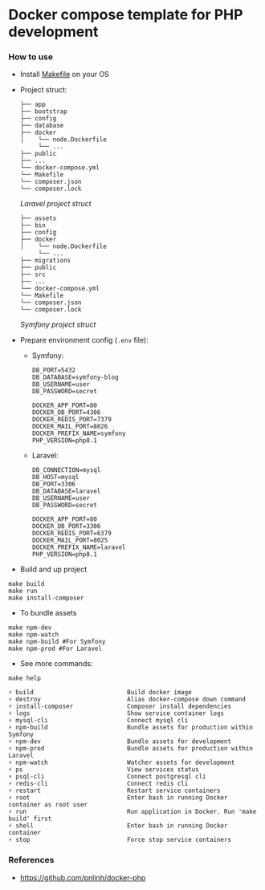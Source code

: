 # Docker compose template for PHP development

### How to use

- Install [Makefile](https://makefiletutorial.com/) on your OS
- Project struct:
  ```
  ├── app
  ├── bootstrap
  ├── config
  ├── database
  ├── docker
  │    └── node.Dockerfile
       └── ... 
  ├── public
  ├── ...
  └── docker-compose.yml
  └── Makefile
  └── composer.json
  └── composer.lock
  ```
  *Laravel project struct*

  ```
  ├── assets
  ├── bin
  ├── config
  ├── docker
  │    └── node.Dockerfile
       └── ... 
  ├── migrations
  ├── public
  ├── src
  ├── ...
  └── docker-compose.yml
  └── Makefile
  └── composer.json
  └── composer.lock
  ```

  *Symfony project struct*


- Prepare environment config (`.env` file):
    - Symfony:
      ```
      DB_PORT=5432
      DB_DATABASE=symfony-blog
      DB_USERNAME=user
      DB_PASSWORD=secret

      DOCKER_APP_PORT=80
      DOCKER_DB_PORT=4306
      DOCKER_REDIS_PORT=7379
      DOCKER_MAIL_PORT=8026
      DOCKER_PREFIX_NAME=symfony
      PHP_VERSION=php8.1
      ```
    - Laravel:
      ```
      DB_CONNECTION=mysql
      DB_HOST=mysql
      DB_PORT=3306
      DB_DATABASE=laravel
      DB_USERNAME=user
      DB_PASSWORD=secret

      DOCKER_APP_PORT=80
      DOCKER_DB_PORT=3306
      DOCKER_REDIS_PORT=6379
      DOCKER_MAIL_PORT=8025
      DOCKER_PREFIX_NAME=laravel
      PHP_VERSION=php8.1
      ```

- Build and up project

```
make build
make run
make install-composer
```

- To bundle assets

```
make npm-dev
make npm-watch
make npm-build #For Symfony
make npm-prod #For Laravel
```

- See more commands:

```shell
make help
```

```
⚡ build                          Build docker image
⚡ destroy                        Alias docker-compose down command
⚡ install-composer               Composer install dependencies
⚡ logs                           Show service container logs
⚡ mysql-cli                      Connect mysql cli
⚡ npm-build                      Bundle assets for production within Symfony
⚡ npm-dev                        Bundle assets for development
⚡ npm-prod                       Bundle assets for production within Laravel
⚡ npm-watch                      Watcher assets for development
⚡ ps                             View services status
⚡ psql-cli                       Connect postgresql cli
⚡ redis-cli                      Connect redis cli
⚡ restart                        Restart service containers
⚡ root                           Enter bash in running Docker container as root user
⚡ run                            Run application in Docker. Run 'make build' first
⚡ shell                          Enter bash in running Docker container
⚡ stop                           Force stop service containers
```

### References

- https://github.com/pnlinh/docker-php
